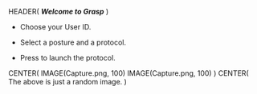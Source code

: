 HEADER( *__Welcome to Grasp__* )

- Choose your User ID.
- Select a posture and a protocol.

- Press <Next> to launch the protocol.

CENTER( IMAGE(Capture.png, 100) IMAGE(Capture.png, 100) )
CENTER( The above is just a random image. )
